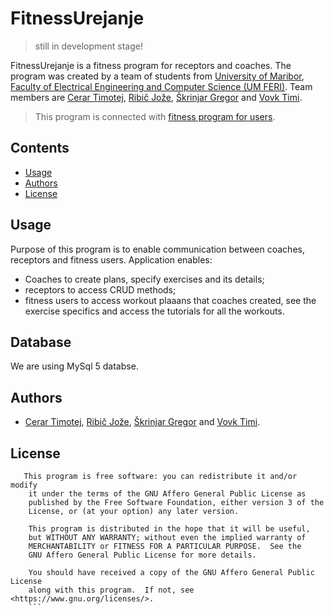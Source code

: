 # FitnessUrejanje
>still in development stage!

FitnessUrejanje is a fitness program for receptors and coaches. The program was created by a team of students from [University of Maribor](https://www.um.si/en/Pages/default.aspx), [Faculty of Electrical Engineering and Computer Science (UM FERI)](https://feri.um.si/en/).
Team members are [Cerar Timotej](https://github.com/timicerar), [Ribič Jože](https://authenteq.com), [Škrinjar Gregor](https://github.com/gregaskrinjar) and [Vovk Timi](https://github.com/timiv1). 
>This program is connected with  [fitness program for users](https://github.com/timicerar/FitnessClani).


## Contents

* [Usage](#usage)
* [Authors](#authors)
* [License](#license)

## Usage

Purpose of this program is to enable communication between coaches, receptors and fitness users.
Application enables:
* Coaches to create plans, specify exercises and its details;
* receptors to access CRUD methods;
* fitness users to access workout plaaans that coaches created, see the exercise specifics and access the tutorials for all the workouts.

## Database

We are using MySql 5 databse.



## Authors

- [Cerar Timotej](https://github.com/timicerar), 
[Ribič Jože](https://authenteq.com), [Škrinjar Gregor](https://github.com/gregaskrinjar) and [Vovk Timi](https://github.com/timiv1).

## License
```
   This program is free software: you can redistribute it and/or modify
    it under the terms of the GNU Affero General Public License as
    published by the Free Software Foundation, either version 3 of the
    License, or (at your option) any later version.

    This program is distributed in the hope that it will be useful,
    but WITHOUT ANY WARRANTY; without even the implied warranty of
    MERCHANTABILITY or FITNESS FOR A PARTICULAR PURPOSE.  See the
    GNU Affero General Public License for more details.

    You should have received a copy of the GNU Affero General Public License
    along with this program.  If not, see <https://www.gnu.org/licenses/>.
    ```
